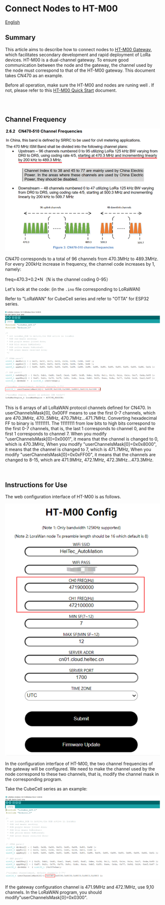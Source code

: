 # Connect Nodes to HT-M00

[English](https://heltec-automation-docs.readthedocs.io/en/latest/gateway/ht-m00/connect_to_server.html)

## Summary

This article aims to describe how to connect nodes to [HT-M00 Gateway](https://heltec.org/project/ht-m00/), which facilitates secondary development and rapid deployment of LoRa devices. HT-M00 is a dual-channel gateway. To ensure good communication between the node and the gateway, the channel used by the node must correspond to that of the HT-M00 gateway. This document takes CN470 as an example.

Before all operation, make sure the HT-M00 and nodes are runing well . If not, please refer to this [HT-M00 Quick Start](https://heltec-automation-docs.readthedocs.io/en/latest/gateway/ht-m00/qucik_start.html) document.

```Tip:: If the node channel is more than the gateway channel and the gateway channel is included, then the node channel can only enter the network when the node channel matches the gateway channel. If the node channel does not include the gateway channel, the node cannot enter the network.

```

&nbsp;

## Channel Frequency

![](img/connect_to_gateway/01.png)

CN470 corresponds to a total of 96 channels from 470.3MHz to 489.3MHz. For every 200kHz increase in frequency, the channel code increases by 1, namely:

freq=470.3+0.2*N（N is the channel coding 0-95）

Let's look at the code: (in the `.ino` file corresponding to LoRaWAN)

Refer to "LoRaWAN" for CubeCell series and refer to "OTTA" for ESP32 series.

![](img/connect_to_gateway/02.png)

This is 6 arrays of all LoRaWAN protocol channels defined for CN470. In userChannelsMask[0], 0x00FF means to use the first 0-7 channels, which are 470.3MHz, 470..5MHz, 470.7MHz...471.7MHz. Converting hexadecimal FF to binary is 11111111. The 11111111 from low bits to high bits correspond to the first 0-7 channels, that is, the last 1 corresponds to channel 0, and the first 1 corresponds to channel 7. When you modify "userChannelsMask[0]=0x0001", it means that the channel is changed to 0, which is 470.3MHz, When you modify "userChannelsMask[0]=0x0x8000", it means that the channel is changed to 7, which is 471.7MHz, When you modify "userChannelsMask[0]=0x0xFF00", it means that the channels are changed to 8-15, which are 471.9MHz, 472.1MHz, 472.3MHz...473.3MHz.

&nbsp;

## Instructions for Use

The web configuration interface of HT-M00 is as follows.

![](img/connect_to_gateway/03.png)

In the configuration interface of HT-M00, the two channel frequencies of the gateway will be configured. We need to make the channel used by the node correspond to these two channels, that is, modify the channel mask in the corresponding program.

Take the CubeCell series as an example:

![](img/connect_to_gateway/04.png)

If the gateway configuration channel is 471.9MHz and 472.1MHz, use 9,10 channels. In the LoRaWAN program, you should modify"userChannelsMask[0]=0x0300".